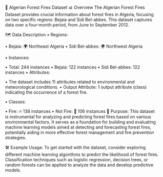 🌲 Algerian Forest Fires Dataset
📊 Overview
The Algerian Forest Fires Dataset provides crucial information about forest fires in Algeria, focusing on two specific regions: Bejaia and Sidi Bel-abbes. This dataset captures data over a four-month period, from June to September 2012.

🗺️ Data Description
• Regions:

  • Bejaia: 🌍 Northeast Algeria
  • Sidi Bel-abbes: 🌍 Northwest Algeria

• Instances:

  •  Total: 244 instances
  •  Bejaia: 122 instances
  •  Sidi Bel-abbes: 122 instances
• Attributes:

  •  The dataset includes 11 attributes related to  environmental and meteorological conditions.
  •  Output Attribute: 1 output attribute (class)    indicating the occurrence of a forest fire.

• Classes:

  •  Fire: 🔥 138 instances
  •  Not Fire: 🚫 106 instances
🎯 Purpose:
     This dataset is instrumental for analyzing and predicting forest fires based on various environmental factors. It serves as a foundation for building and evaluating machine learning models aimed at detecting and forecasting forest fires, potentially aiding in more effective forest management and fire prevention strategies.

🛠️ Example Usage:
     To get started with the dataset, consider exploring different machine learning algorithms to predict the likelihood of forest fires. Classification techniques such as logistic regression, decision trees, or random forests can be applied to analyze the data and develop predictive models.